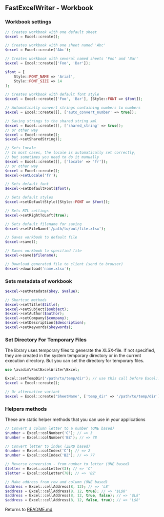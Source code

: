 ## FastExcelWriter - Workbook

### Workbook settings

```php
// Creates workbook with one default sheet 
$excel = Excel::create();

// Creates workbook with one sheet named 'Abc' 
$excel = Excel::create('Abc');

// Creates workbook with several named sheets 'Foo' and 'Bar'
$excel = Excel::create(['Foo', 'Bar']);

$font = [
    Style::FONT_NAME => 'Arial', 
    Style::FONT_SIZE => 14
];

// Creates workbook with default font style
$excel = Excel::create(['Foo', 'Bar'], [Style::FONT => $font]);

// Automatically convert strings containing numbers to numbers
$excel = Excel::create([], ['auto_convert_number' => true]);

// Saving strings to the shared string xml
$excel = Excel::create([], ['shared_string' => true]);
// or other way
$excel = Excel::create();
$excel->setSharedString();

// Sets locale
// In most cases, the locale is automatically set correctly,
// but sometimes you need to do it manually
$excel = Excel::create([], ['locale' => 'fr']);
// or other way
$excel = Excel::create();
$excel->setLocale('fr');

// Sets default font
$excel->setDefaultFont($font);

// Sets default styles
$excel->setDefaultStyle([Style::FONT => $font]);

// Sets RTL settings
$excel->setRightToLeft(true);

// Sets default filename for saving
$excel->setFileName('/path/to/out/file.xlsx');

// Saves workbook to default file 
$excel->save();

// Saves workbook to specified file 
$excel->save($filename);

// Download generated file to client (send to browser)
$excel->download('name.xlsx');

```

### Sets metadata of workbook

```php
$excel->setMetadata($key, $value);

// Shortcut methods
$excel->setTitle($title);
$excel->setSubject($subject);
$excel->setAuthor($author);
$excel->setCompany($company);
$excel->setDescription($description);
$excel->setKeywords($keywords);

```

### Set Directory For Temporary Files

The library uses temporary files to generate the XLSX-file. If not specified, they are created in the system temporary directory
or in the current execution directory. But you can set the directory for temporary files.

```php
use \avadim\FastExcelWriter\Excel;

Excel::setTempDir('/path/to/temp/dir'); // use this call before Excel::create()
$excel = Excel::create();

// Or alternative variant
$excel = Excel::create('SheetName', ['temp_dir' => '/path/to/temp/dir']);

```

### Helpers methods

These are static helper methods that you can use in your applications

```php
// Convert a column letter to a number (ONE based)
$number = Excel::colNumber('C'); // => 3
$number = Excel::colNumber('BZ'); // => 78

// Convert letter to index (ZERO based)
$number = Excel::colIndex('C'); // => 2
$number = Excel::colIndex('BZ'); // => 77

// Reverse conversion - from number to letter (ONE based)
$letter = Excel::colLetter(3); // => 'C'
$letter = Excel::colLetter(78); // => 'BZ'

// Make address from row and column (ONE based)
$address = Excel::cellAddress(8, 12); // => 'L8'
$address = Excel::cellAddress(8, 12, true); // => '$L$8'
$address = Excel::cellAddress(8, 12, true, false); // => '$L8'
$address = Excel::cellAddress(8, 12, false, true); // => 'L$8'

```

Returns to [README.md](/README.md)
